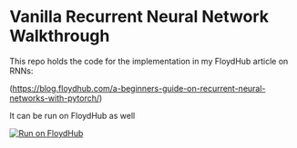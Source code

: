 # Vanilla Recurrent Neural Network Walkthrough

This repo holds the code for the implementation in my FloydHub article on RNNs:

(https://blog.floydhub.com/a-beginners-guide-on-recurrent-neural-networks-with-pytorch/)

It can be run on FloydHub as well

[![Run on FloydHub](https://static.floydhub.com/button/button-small.svg)](https://floydhub.com/run?template=https://github.com/gabrielloye/RNN-walkthrough)
